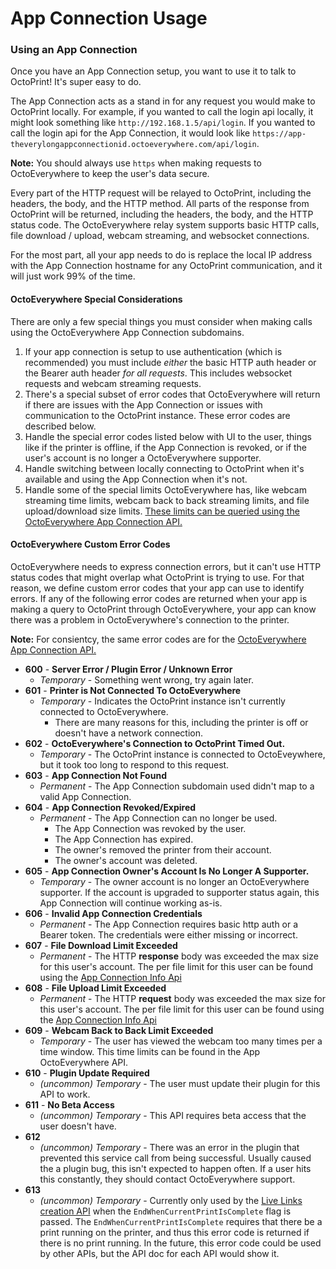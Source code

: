 # App Connection Usage

### Using an App Connection

Once you have an App Connection setup, you want to use it to talk to OctoPrint! It's super easy to do. 

The App Connection acts as a stand in for any request you would make to OctoPrint locally. For example, if you wanted to call the login api locally, it might look something like `http://192.168.1.5/api/login`. If you wanted to call the login api for the App Connection, it would look like `https://app-theverylongappconnectionid.octoeverywhere.com/api/login`. 

**Note:** You should always use `https` when making requests to OctoEverywhere to keep the user's data secure.

Every part of the HTTP request will be relayed to OctoPrint, including the headers, the body, and the HTTP method. All parts of the response from OctoPrint will be returned, including the headers, the body, and the HTTP status code. The OctoEverywhere relay system supports basic HTTP calls, file download / upload, webcam streaming, and websocket connections.

For the most part, all your app needs to do is replace the local IP address with the App Connection hostname for any OctoPrint communication, and it will just work 99% of the time.

#### OctoEverywhere Special Considerations

There are only a few special things you must consider when making calls using the OctoEverywhere App Connection subdomains.

1) If your app connection is setup to use authentication (which is recommended) you must include *either* the basic HTTP auth header or the Bearer auth header *for all requests*. This includes websocket requests and webcam streaming requests.
2) There's a special subset of error codes that OctoEverywhere will return if there are issues with the App Connection or issues with communication to the OctoPrint instance. These error codes are described below.
3) Handle the special  error codes listed below with UI to the user, things like if the printer is offline, if the App Connection is revoked, or if the user's account is no longer a OctoEverywhere supporter.
4) Handle switching between locally connecting to OctoPrint when it's available and using the App Connection when it's not.
5) Handle some of the special limits OctoEverywhere has, like webcam streaming time limits, webcam back to back streaming limits, and file upload/download size limits. [These limits can be queried using the OctoEverywhere App Connection API.](App-OctoEverywhere-API.md)

#### OctoEverywhere Custom Error Codes

OctoEverywhere needs to express connection errors, but it can't use HTTP status codes that might overlap what OctoPrint is trying to use. For that reason, we define custom error codes that your app can use to identify errors. If any of the following error codes are returned when your app is making a query to OctoPrint through OctoEverywhere, your app can know there was a problem in OctoEverywhere's connection to the printer.

**Note:** For consientcy, the same error codes are for the [OctoEverywhere App Connection API.](App-OctoEverywhere-API.md)

- **600** - **Server Error / Plugin Error / Unknown Error**
  - *Temporary* - Something went wrong, try again later.
- **601** - **Printer is Not Connected To OctoEverywhere**
  - *Temporary* - Indicates the OctoPrint instance isn't currently connected to OctoEverywhere.
    - There are many reasons for this, including the printer is off or doesn't have a network connection.
- **602** - **OctoEverywhere's Connection to OctoPrint Timed Out.**
  - *Temporary* - The OctoPrint instance is connected to OctoEveywhere, but it took too long to respond to this request.
- **603** - **App Connection Not Found**
  - *Permanent* - The App Connection subdomain used didn't map to a valid App Connection.
- **604** - **App Connection Revoked/Expired**
  - *Permanent* - The App Connection can no longer be used.
    - The App Connection was revoked by the user.
    - The App Connection has expired.
    - The owner's removed the printer from their account.
    - The owner's account was deleted.
- **605** - **App Connection Owner's Account Is No Longer A Supporter.**
  - *Temporary* - The owner account is no longer an OctoEverywhere supporter. If the account is upgraded to supporter status again, this App Connection will continue working as-is.
- **606** - **Invalid App Connection Credentials**
  - *Permanent* - The App Connection requires basic http auth or a Bearer token. The credentials were either missing or incorrect.
- **607** - **File Download Limit Exceeded**
  - *Permanent* - The HTTP **response** body was exceeded the max size for this user's account. The per file limit for this user can be found using the [App Connection Info Api](App-OctoEverywhere-API.md)
- **608** - **File Upload Limit Exceeded**
  - *Permanent* - The HTTP **request** body was exceeded the max size for this user's account. The per file limit for this user can be found using the [App Connection Info Api](App-OctoEverywhere-API.md)
- **609** - **Webcam Back to Back Limit Exceeded**
  - *Temporary* - The user has viewed the webcam too many times per a time window. This time limits can be found in the App OctoEverywhere API.
- **610** - **Plugin Update Required**
  - *(uncommon) Temporary* - The user must update their plugin for this API to work. 
- **611** - **No Beta Access**
  - *(uncommon) Temporary* - This API requires beta access that the user doesn't have.
- **612**
  - *(uncommon) Temporary* - There was an error in the plugin that prevented this service call from being successful. Usually caused the a plugin bug, this isn't expected to happen often. If a user hits this constantly, they should contact OctoEverywhere support.
- **613**
  - *(uncommon) Temporary* - Currently only used by the [Live Links creation API](https://octoeverywhere.stoplight.io/docs/octoeverywhere-api-docs/632a7f5513f9c-create-live-link-for-app-connections) when the `EndWhenCurrentPrintIsComplete` flag is passed. The `EndWhenCurrentPrintIsComplete` requires that there be a print running on the printer, and thus this error code is returned if there is no print running. In the future, this error code could be used by other APIs, but the API doc for each API would show it.